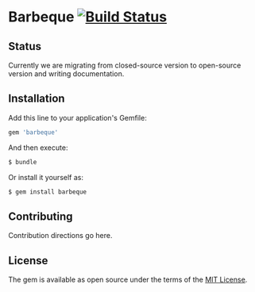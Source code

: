 # Barbeque [![Build Status](https://travis-ci.org/cookpad/barbeque.svg?branch=master)](https://travis-ci.org/cookpad/barbeque)

## Status
Currently we are migrating from closed-source version to open-source version and writing documentation.

## Installation
Add this line to your application's Gemfile:

```ruby
gem 'barbeque'
```

And then execute:
```bash
$ bundle
```

Or install it yourself as:
```bash
$ gem install barbeque
```

## Contributing
Contribution directions go here.

## License
The gem is available as open source under the terms of the [MIT License](http://opensource.org/licenses/MIT).
